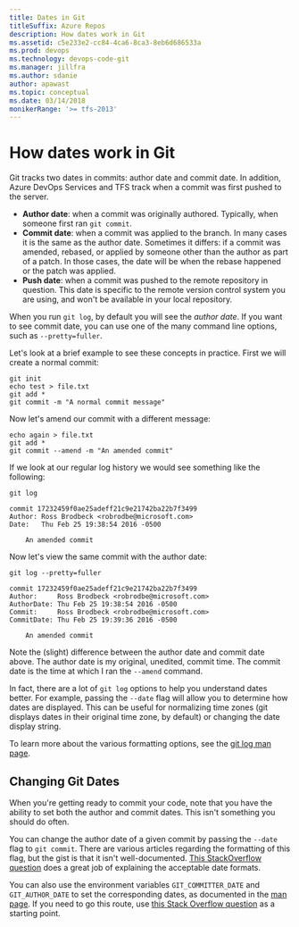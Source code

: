 ```yaml
---
title: Dates in Git
titleSuffix: Azure Repos
description: How dates work in Git
ms.assetid: c5e233e2-cc84-4ca6-8ca3-8eb6d686533a
ms.prod: devops
ms.technology: devops-code-git 
ms.manager: jillfra
ms.author: sdanie
author: apawast
ms.topic: conceptual
ms.date: 03/14/2018
monikerRange: '>= tfs-2013'
---
```



# How dates work in Git

Git tracks two dates in commits: author date and commit date.
In addition, Azure DevOps Services and TFS track when a commit was first pushed to the server.

* **Author date**: when a commit was originally authored. Typically, when someone first ran `git commit`.
* **Commit date**: when a commit was applied to the branch. In many cases it is the same as the author date. Sometimes it differs: if a commit was amended, rebased, or  applied by someone other than the author as part of a patch. In those cases, the date will be when the rebase happened or the patch was applied.
* **Push date**: when a commit was pushed to the remote repository in question. This date is specific to the remote version control system you are using, and won't be available in your local repository.

When you run `git log`, by default you will see the *author date*. 
If you want to see commit date, you can use one of the many command line options, such as `--pretty=fuller`.

Let's look at a brief example to see these concepts in practice. First we will create a normal commit:

    git init
    echo test > file.txt
    git add *
    git commit -m "A normal commit message"

Now let's amend our commit with a different message:

    echo again > file.txt
    git add *
    git commit --amend -m "An amended commit"
    
If we look at our regular log history we would see something like the following:

    git log
    
    commit 17232459f0ae25adeff21c9e21742ba22b7f3499
    Author: Ross Brodbeck <robrodbe@microsoft.com>
    Date:   Thu Feb 25 19:38:54 2016 -0500

        An amended commit

Now let's view the same commit with the author date:

    git log --pretty=fuller
    
    commit 17232459f0ae25adeff21c9e21742ba22b7f3499
    Author:     Ross Brodbeck <robrodbe@microsoft.com>
    AuthorDate: Thu Feb 25 19:38:54 2016 -0500
    Commit:     Ross Brodbeck <robrodbe@microsoft.com>
    CommitDate: Thu Feb 25 19:39:36 2016 -0500

        An amended commit

Note the (slight) difference between the author date and commit date above.
The author date is my original, unedited, commit time. The commit date is the time at which I ran the `--amend` command.

In fact, there are a lot of `git log` options to help you understand dates better.
For example, passing the `--date` flag will allow you to determine how dates are displayed. 
This can be useful for normalizing time zones (git displays dates in their original time zone, by default) or changing the date display string.

To learn more about the various formatting options, see the [git log man page](https://git-scm.com/docs/git-log).

## Changing Git Dates

When you're getting ready to commit your code, note that you have the ability to set both the author and commit dates. This isn't something you should do often.

You can change the author date of a given commit by passing the `--date` flag to `git commit`.
There are various articles regarding the formatting of this flag, but the gist is that it isn't well-documented. [This StackOverflow question](http://stackoverflow.com/questions/19742345/what-is-the-format-for-date-parameter-of-git-commit) does a great job of explaining the acceptable date formats.

You can also use the environment variables `GIT_COMMITTER_DATE` and `GIT_AUTHOR_DATE` to set the corresponding dates, as documented in the [man page](https://git-scm.com/docs/git-commit). 
If you need to go this route, use [this Stack Overflow question](http://stackoverflow.com/questions/454734/how-can-one-change-the-timestamp-of-an-old-commit-in-git) as a starting point.
